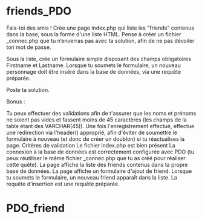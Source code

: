 # friends_PDO
Fais-toi des amis !
Crée une page index.php qui liste les "friends" contenus dans la base, sous la forme d'une liste HTML.
Pense à créer un fichier _connec.php que tu n’enverras pas avec ta solution, afin de ne pas dévoiler ton mot de passe.

Sous la liste, crée un formulaire simple disposant des champs obligatoires Firstname et Lastname.
Lorsque tu soumets le formulaire, un nouveau personnage doit être inséré dans la base de données, via une requête préparée.

Poste ta solution.

Bonus :

Tu peux effectuer des validations afin de t'assurer que les noms et prénoms ne soient pas vides et fassent moins de 45 caractères (les champs de la table étant des VARCHAR(45)).
Une fois l'enregistrement effectué, effectue une redirection via l'header() approprié, afin d'éviter de soumettre le formulaire à nouveau (et donc de créer un doublon) si tu réactualises la page.
Critères de validation
Le fichier index.php est bien présent
La connexion à la base de données est correctement configurée avec PDO (tu peux réutiliser le même fichier _connec.php que tu as créé pour réaliser cette quête).
La page affiche la liste des friends contenus dans ta propre base de données.
La page affiche un formulaire d'ajout de friend. Lorsque tu soumets le formulaire, un nouveau friend apparaît dans la liste.
La requête d’insertion est une requête préparée.
# PDO_friend
